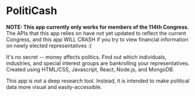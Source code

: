 # PolitiCash

<b>NOTE: This app currently only works for members of the 114th Congress.</b> The APIs that this app relies on have not yet updated to reflect the current Congress, and this app WILL CRASH if you try to view financial information on newly elected representatives :(

It's no secret -- money affects politics. Find out which individuals, industries, and special interest groups are 
bankrolling your representatives. Created using HTML/CSS, Javascript, React, Node.js, and MongoDB.

This app is not a deep research tool. Instead, it is intended to make political data more
visual and easily-accessible.
